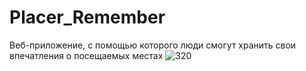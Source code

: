 # Placer_Remember
Веб-приложение, с помощью которого люди смогут хранить свои впечатления о посещаемых местах
![320](https://user-images.githubusercontent.com/94384012/147407550-92b9f4ac-93cb-46a0-a4fd-965e50058ee8.png)
